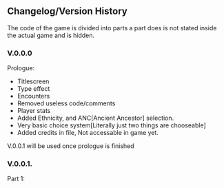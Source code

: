 ## Changelog/Version History
The code of the game is divided into parts a part does is not stated inside the actual game and is hidden.

### V.0.0.0
Prologue:

* Titlescreen
* Type effect
* Encounters
* Removed useless code/comments
* Player stats
* Added Ethnicity, and ANC[Ancient Ancestor] selection. 
* Very basic choice system[Literally just two things are chooseable]
* Added credits in file, Not accessable in game yet. 



V.0.0.1 will be used once prologue is finished
### V.0.0.1.
Part 1:

 